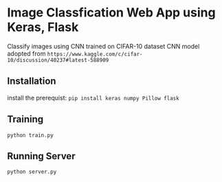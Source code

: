 # Image Classfication Web App using Keras, Flask
 Classify images using CNN trained on CIFAR-10 dataset
 CNN model adopted from `https://www.kaggle.com/c/cifar-10/discussion/40237#latest-588909`
 
## Installation
install the prerequist:
`pip install keras numpy Pillow flask`

## Training
`python train.py`

## Running Server
`python server.py`
